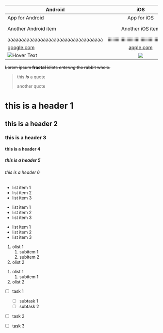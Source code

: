 Android | iOS | Windows
--- | :---: | ---:
App for Android |  App for iOS | App for Windows
Another Android item | Another iOS item | Another Windows item
aaaaaaaaaaaaaaaaaaaaaaaaaaaaaaaaaaa | iiiiiiiiiiiiiiiiiiiiiiiiiiiiiiiiiiiiiiiiiiiiiiiiiiiiiiii | wwwwwwwwwww
[google.com](https://www.google.com) | [apple.com](https://www.apple.com) | [microsoft.com](https://www.microsoft.com)
![](https://1000logos.net/wp-content/uploads/2016/10/Android-Logo-2008.png "Hover Text") | ![](https://cdn3.iconfinder.com/data/icons/social-media-logos-glyph/2048/5315_-_Apple-512.png) | ![](https://upload.wikimedia.org/wikipedia/commons/thumb/0/0a/Unofficial_Windows_logo_variant_-_2002%E2%80%932012_%28Multicolored%29.svg/1161px-Unofficial_Windows_logo_variant_-_2002%E2%80%932012_%28Multicolored%29.svg.png)


~~Lorem ipsum __fractal__ idiots _entering_ the rabbit whole.~~

> this **_is_** a quote
> 
> another quote

# this is a header 1

## this is a header 2

### this is a header 3

#### this is a header 4

##### this is a header 5

###### this is a header 6

- list item 1
- list item 2
- list item 3

+ list item 1
+ list item 2
+ list item 3

* list item 1
* list item 2
* list item 3

1. olist 1
   1. subitem 1
   2. subitem 2
2. olist 2

1) olist 1
   1) subitem 1
2) olist 2


- [ ] task 1
   - [ ] subtask 1
   - [ ] subtask 2
- [ ] task 2
- [ ] task 3



